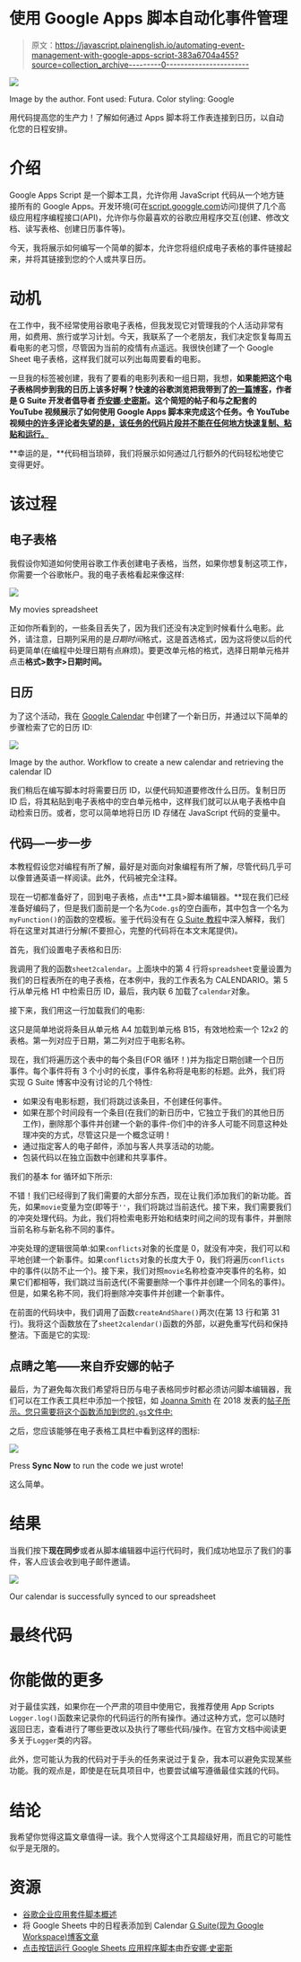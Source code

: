# 使用 Google Apps 脚本自动化事件管理

> 原文：<https://javascript.plainenglish.io/automating-event-management-with-google-apps-script-383a6704a455?source=collection_archive---------0----------------------->

![](img/9eced2281c34a808c19d4d181b72f72f.png)

Image by the author. Font used: Futura. Color styling: Google

用代码提高您的生产力！了解如何通过 Apps 脚本将工作表连接到日历，以自动化您的日程安排。

# 介绍

Google Apps Script 是一个脚本工具，允许你用 JavaScript 代码从一个地方链接所有的 Google Apps。开发环境(可在[script.googgle.com](https://script.google.com/home)访问)提供了几个高级应用程序编程接口(API)，允许你与你最喜欢的谷歌应用程序交互(创建、修改文档、读写表格、创建日历事件等)。

今天，我将展示如何编写一个简单的脚本，允许您将组织成电子表格的事件链接起来，并将其链接到您的个人或共享日历。

# 动机

在工作中，我不经常使用谷歌电子表格，但我发现它对管理我的个人活动非常有用，如费用、旅行或学习计划。今天，我联系了一个老朋友，我们决定恢复每周五看电影的老习惯，尽管因为当前的疫情有点遥远。我很快创建了一个 Google Sheet 电子表格，这样我们就可以列出每周要看的电影。

一旦我的标签被创建，我有了要看的电影列表和一组日期，我想，**如果能把这个电子表格同步到我的日历上该多好啊？快速的谷歌浏览把我带到了[的一篇博客](https://cloud.google.com/blog/products/g-suite/g-suite-pro-tip-how-to-automatically-add-a-schedule-from-google-sheets-into-calendar)，作者是 G Suite 开发者倡导者 [乔安娜·史密斯](https://medium.com/u/2918c49416d6?source=post_page-----383a6704a455--------------------------------)。这个简短的帖子和与之配套的 YouTube 视频展示了如何使用 Google Apps 脚本来完成这个任务。令 YouTube 视频[中的许多评论者失望的是，该任务的代码片段并不能在任何地方快速复制、粘贴和运行。](https://www.youtube.com/watch?v=MOggwSls7xQ&feature=emb_logo)**

**幸运的是，**代码相当琐碎，我们将展示如何通过几行额外的代码轻松地使它变得更好。

# 该过程

## 电子表格

我假设你知道如何使用谷歌工作表创建电子表格，当然，如果你想复制这项工作，你需要一个谷歌帐户。我的电子表格看起来像这样:

![](img/77f852e364e44e320d9554820e071db6.png)

My movies spreadsheet

正如你所看到的，一些条目丢失了，因为我们还没有决定到时候看什么电影。此外，请注意，日期列采用的是*日期时间*格式，这是首选格式，因为这将使以后的代码更简单(在编程中处理日期有点麻烦)。要更改单元格的格式，选择日期单元格并点击**格式>数字>日期时间。**

## 日历

为了这个活动，我在 [Google Calendar](https://calendar.google.com/) 中创建了一个新日历，并通过以下简单的步骤检索了它的日历 ID:

![](img/79f2345c0f0db50baa595683a6f1dbd2.png)

Image by the author. Workflow to create a new calendar and retrieving the calendar ID

我们稍后在编写脚本时将需要日历 ID，以便代码知道要修改什么日历。复制日历 ID 后，将其粘贴到电子表格中的空白单元格中，这样我们就可以从电子表格中自动检索日历。或者，您可以简单地将日历 ID 存储在 JavaScript 代码的变量中。

## 代码—一步一步

本教程假设您对编程有所了解，最好是对面向对象编程有所了解，尽管代码几乎可以像普通英语一样阅读。此外，代码被完全注释。

现在一切都准备好了，回到电子表格，点击**工具>脚本编辑器。**现在我们已经准备好编码了，但是我们面前是一个名为`Code.gs`的空白画布，其中包含一个名为`myFunction()`的函数的空模板。鉴于代码没有在 [G Suite 教程](https://cloud.google.com/blog/products/g-suite/g-suite-pro-tip-how-to-automatically-add-a-schedule-from-google-sheets-into-calendar)中深入解释，我们将在这里对其进行分解(不要担心，完整的代码将在本文末尾提供)。

首先，我们设置电子表格和日历:

我调用了我的函数`sheet2calendar`。上面块中的第 4 行将`spreadsheet`变量设置为我们的日程表所在的电子表格，在本例中，我的工作表名为 CALENDARIO。第 5 行从单元格 H1 中检索日历 ID，最后，我内联 6 加载了`calendar`对象。

接下来，我们用这一行加载我们的电影:

这只是简单地说将条目从单元格 A4 加载到单元格 B15，有效地检索一个 12x2 的表格。第一列对应于日期，第二列对应于电影名称。

现在，我们将遍历这个表中的每个条目(FOR 循环！)并为指定日期创建一个日历事件。每个事件将有 3 个小时的长度，事件名称将是电影的标题。此外，我们将实现 G Suite 博客中没有讨论的几个特性:

*   如果没有电影标题，我们将跳过该条目，不创建任何事件。
*   如果在那个时间段有一个条目(在我们的新日历中，它独立于我们的其他日历工作)，删除那个事件并创建一个新的事件-你们中的许多人可能不同意这种处理冲突的方式，尽管这只是一个概念证明！
*   通过指定客人的电子邮件，添加与客人共享活动的功能。
*   包装代码以在独立函数中创建和共享事件。

我们的基本 for 循环如下所示:

不错！我们已经得到了我们需要的大部分东西，现在让我们添加我们的新功能。首先，如果`movie`变量为空(即等于`''`，我们将跳过当前迭代。接下来，我们需要我们的冲突处理代码。为此，我们将检索电影开始和结束时间之间的现有事件，并删除当前名称与新名称不同的事件。

冲突处理的逻辑很简单:如果`conflicts`对象的长度是 0，就没有冲突，我们可以和平地创建一个新事件。如果`conflicts`对象的长度大于 0，我们将遍历`conflicts`中的事件(以防不止一个)。接下来，我们对照`movie`名称检查冲突事件的名称，如果它们都相等，我们跳过当前迭代(不需要删除一个事件并创建一个同名的事件)。但是，如果名称不同，我们将删除冲突事件并创建一个新事件。

在前面的代码块中，我们调用了函数`createAndShare()`两次(在第 13 行和第 31 行)。我将这个函数放在了`sheet2calendar()`函数的外部，以避免重写代码和保持整洁。下面是它的实现:

## 点睛之笔——来自乔安娜的帖子

最后，为了避免每次我们希望将日历与电子表格同步时都必须访问脚本编辑器，我们可以在工作表工具栏中添加一个按钮，如 [Joanna Smith](https://medium.com/u/2918c49416d6?source=post_page-----383a6704a455--------------------------------) 在 2018 发表的[帖子所示。您只需要将这个函数添加到您的`.gs`文件中:](https://medium.com/@dontmesswithjo/custom-menus-94d8e4325b0d)

之后，您应该能够在电子表格工具栏中看到这样的图标:

![](img/6b530897c314a5d93d4a2b84d6c26519.png)

Press **Sync Now** to run the code we just wrote!

这么简单。

# **结果**

当我们按下**现在同步**或者从脚本编辑器中运行代码时，我们成功地显示了我们的事件，客人应该会收到电子邮件邀请。

![](img/f5bc27e97f5d2c22a97834abbbad071e.png)

Our calendar is successfully synced to our spreadsheet

# 最终代码

# 你能做的更多

对于最佳实践，如果你在一个严肃的项目中使用它，我推荐使用 App Scripts `Logger.log()`函数来记录你的代码运行的所有操作。通过这种方式，您可以随时返回日志，查看进行了哪些更改以及执行了哪些代码/操作。在官方文档中阅读更多关于`Logger`类的内容。

此外，您可能认为我的代码对于手头的任务来说过于复杂，我本可以避免实现某些功能。我的观点是，即使是在玩具项目中，也要尝试编写遵循最佳实践的代码。

# 结论

我希望你觉得这篇文章值得一读。我个人觉得这个工具超级好用，而且它的可能性似乎是无限的。

# 资源

*   [谷歌企业应用套件脚本概述](https://developers.google.com/apps-script/overview)
*   将 Google Sheets 中的日程表添加到 Calendar [G Suite(现为 Google Workspace)博客文章](https://cloud.google.com/blog/products/g-suite/g-suite-pro-tip-how-to-automatically-add-a-schedule-from-google-sheets-into-calendar)
*   [点击按钮运行 Google Sheets 应用程序脚本](https://medium.com/@dontmesswithjo/custom-menus-94d8e4325b0d)由[乔安娜·史密斯](https://medium.com/u/2918c49416d6?source=post_page-----383a6704a455--------------------------------)